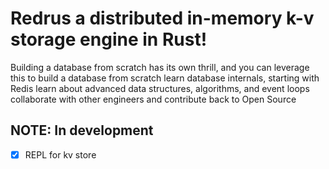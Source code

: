 # Redrus a distributed in-memory k-v storage engine in Rust! 


Building a database from scratch has its own thrill, and you can leverage this to
build a database from scratch
learn database internals, starting with Redis
learn about advanced data structures, algorithms, and event loops
collaborate with other engineers and contribute back to Open Source

## NOTE: In development

- [x] REPL for kv store

<!-- 
While our B+ tree now support concurrent operations, it's still a single
threaded database system, as our frontend (network/cli layer) doesn't support
handling concurrent requests yet.

_This is by no mean an idiomatic Rust implementation as I'm learning Rust
along the way._

-----

The project is kind of slow phase coz i have job in parallel and am learning the things on the way. Hence, the progress will be slower.
Hopefully, I can regain my momentum after a couple of weeks._

----

## End Goal

The main focus to write a in momery storage engine from scratch. This project now
includes it's own B+ Tree data structure, buffer pool, LRU replacement policy,
transaction manager, and lock manager. -->
